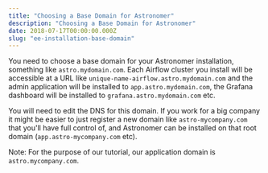 ```yaml
---
title: "Choosing a Base Domain for Astronomer"
description: "Choosing a Base Domain for Astronomer"
date: 2018-07-17T00:00:00.000Z
slug: "ee-installation-base-domain"
---
```


You need to choose a base domain for your Astronomer installation, something like
`astro.mydomain.com`. Each Airflow cluster you install will be accessible at
a URL like `unique-name-airflow.astro.mydomain.com` and the admin application
will be installed to `app.astro.mydomain.com`, the Grafana dashboard will be
installed to `grafana.astro.mydomain.com` etc.

You will need to edit the DNS for this domain. If you work for a big
company it might be easier to just register a new domain like `astro-mycompany.com`
that you'll have full control of, and Astronomer can be installed on that root
domain (`app.astro-mycompany.com` etc).

Note: For the purpose of our tutorial, our application domain is
`astro.mycompany.com`.
